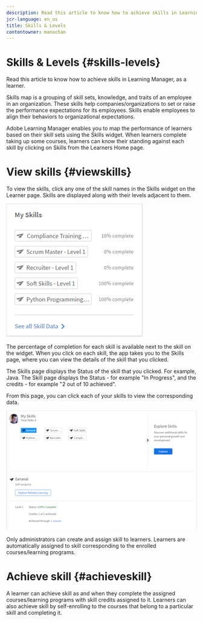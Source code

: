```yaml
---
description: Read this article to know how to achieve skills in Learning Manager, as a learner.
jcr-language: en_us
title: Skills & Levels
contentowner: manochan
---
```



# Skills & Levels {#skills-levels}

Read this article to know how to achieve skills in Learning Manager, as a learner.

Skills map is a grouping of skill sets, knowledge, and traits of an employee in an organization. These skills help companies/organizations to set or raise the performance expectations for its employees. Skills enable employees to align their behaviors to organizational expectations.

Adobe Learning Manager enables you to map the performance of learners based on their skill sets using the Skills widget. When learners complete taking up some courses, learners can know their standing against each skill&nbsp;by clicking on Skills from the Learners Home page.

# View skills {#viewskills}

To view the skills, click any one of the skill names in the Skills widget on the Learner page. Skills are displayed along with their levels adjacent to them.

![](assets/learner-skills1.png)

The percentage of completion for each skill is available next to the skill on the widget. When you click on each skill, the app takes you to the Skills page, where you can view the details of the skill that you clicked.

The Skills page displays the Status of the skill that you clicked. For example, Java. The Skill page displays the Status - for example "In Progress", and the credits - for example "2 out of 10 achieved".

From this page, you can click each of your skills to view the corresponding data.

![](assets/learner-skills2.png)

Only administrators can create and assign skill to learners. Learners are automatically assigned to skill corresponding to the enrolled courses/learning programs.

# Achieve skill {#achieveskill}

A learner can achieve skill as and when they complete the assigned courses/learning programs with skill credits assigned to it. Learners can also achieve skill by self-enrolling to the courses that belong to a particular skill and completing it.
